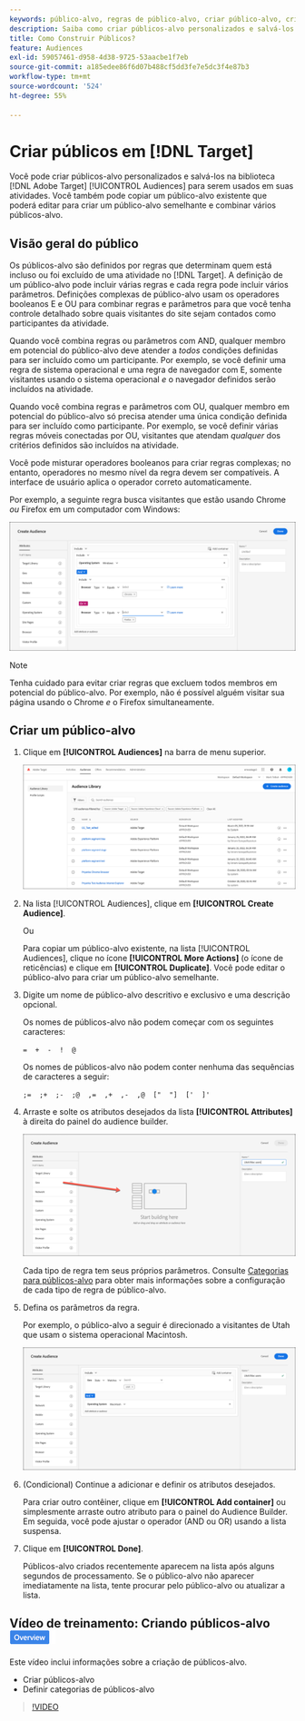 ```yaml
---
keywords: público-alvo, regras de público-alvo, criar público-alvo, criação de público-alvo
description: Saiba como criar públicos-alvo personalizados e salvá-los na biblioteca  [!DNL Adobe Target] [!UICONTROL Audiences] para uso em atividades.
title: Como Construir Públicos?
feature: Audiences
exl-id: 59057461-d958-4d38-9725-53aacbe1f7eb
source-git-commit: a185edee86f6d07b488cf5dd3fe7e5dc3f4e87b3
workflow-type: tm+mt
source-wordcount: '524'
ht-degree: 55%

---
```


# Criar públicos em [!DNL Target]

Você pode criar públicos-alvo personalizados e salvá-los na biblioteca [!DNL Adobe Target] [!UICONTROL Audiences] para serem usados em suas atividades. Você também pode copiar um público-alvo existente que poderá editar para criar um público-alvo semelhante e combinar vários públicos-alvo.

## Visão geral do público

Os públicos-alvo são definidos por regras que determinam quem está incluso ou foi excluído de uma atividade no [!DNL Target]. A definição de um público-alvo pode incluir várias regras e cada regra pode incluir vários parâmetros. Definições complexas de público-alvo usam os operadores booleanos E e OU para combinar regras e parâmetros para que você tenha controle detalhado sobre quais visitantes do site sejam contados como participantes da atividade.

Quando você combina regras ou parâmetros com AND, qualquer membro em potencial do público-alvo deve atender a *todos* condições definidas para ser incluído como um participante. Por exemplo, se você definir uma regra de sistema operacional e uma regra de navegador com E, somente visitantes usando o sistema operacional *e* o navegador definidos serão incluídos na atividade.

Quando você combina regras e parâmetros com OU, qualquer membro em potencial do público-alvo só precisa atender uma única condição definida para ser incluído como participante. Por exemplo, se você definir várias regras móveis conectadas por OU, visitantes que atendam *qualquer* dos critérios definidos são incluídos na atividade.

Você pode misturar operadores booleanos para criar regras complexas; no entanto, operadores no mesmo nível da regra devem ser compatíveis. A interface de usuário aplica o operador correto automaticamente.

Por exemplo, a seguinte regra busca visitantes que estão usando Chrome *ou* Firefox em um computador com Windows:

![Criar público-alvo](assets/audience_create.png)

>[!NOTE]
>
>Tenha cuidado para evitar criar regras que excluem todos membros em potencial do público-alvo. Por exemplo, não é possível alguém visitar sua página usando o Chrome *e* o Firefox simultaneamente.

## Criar um público-alvo

1. Clique em **[!UICONTROL Audiences]** na barra de menu superior.

   ![imagem de audiences_list](assets/audiences_list.png)

1. Na lista [!UICONTROL Audiences], clique em **[!UICONTROL Create Audience]**.

   Ou

   Para copiar um público-alvo existente, na lista [!UICONTROL Audiences], clique no ícone **[!UICONTROL More Actions]** (o ícone de reticências) e clique em **[!UICONTROL Duplicate]**. Você pode editar o público-alvo para criar um público-alvo semelhante.

1. Digite um nome de público-alvo descritivo e exclusivo e uma descrição opcional.

   Os nomes de públicos-alvo não podem começar com os seguintes caracteres:

   `=  +  -  !  @`

   Os nomes de públicos-alvo não podem conter nenhuma das sequências de caracteres a seguir:

   `;=  ;+  ;-  ;@  ,=  ,+  ,-  ,@  ["  "]  ['  ]'`

1. Arraste e solte os atributos desejados da lista **[!UICONTROL Attributes]** à direita do painel do audience builder.

   ![Arrastar e soltar atributos](assets/drag-attribute.png)

   Cada tipo de regra tem seus próprios parâmetros. Consulte [Categorias para públicos-alvo](/help/main/c-target/c-audiences/c-target-rules/target-rules.md#concept_E3A77E42F1644503A829B5107B20880D) para obter mais informações sobre a configuração de cada tipo de regra de público-alvo.

1. Defina os parâmetros da regra.

   Por exemplo, o público-alvo a seguir é direcionado a visitantes de Utah que usam o sistema operacional Macintosh.

   ![Público de Utah/Macintosh](assets/adience-builder.png)

1. (Condicional) Continue a adicionar e definir os atributos desejados.

   Para criar outro contêiner, clique em **[!UICONTROL Add container]** ou simplesmente arraste outro atributo para o painel do Audience Builder. Em seguida, você pode ajustar o operador (AND ou OR) usando a lista suspensa.

1. Clique em **[!UICONTROL Done]**.

   Públicos-alvo criados recentemente aparecem na lista após alguns segundos de processamento. Se o público-alvo não aparecer imediatamente na lista, tente procurar pelo público-alvo ou atualizar a lista.

## Vídeo de treinamento: Criando públicos-alvo ![Selo de visão geral](/help/main/assets/overview.png)

Este vídeo inclui informações sobre a criação de públicos-alvo.

* Criar públicos-alvo
* Definir categorias de públicos-alvo

>[!VIDEO](https://video.tv.adobe.com/v/17392)
